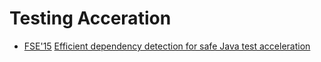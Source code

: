 # Testing Acceration

* [FSE'15](https://dblp.org/db/conf/sigsoft/fse2015.html) [Efficient dependency detection for safe Java test acceleration](https://scholar.google.com/scholar?q=Efficient+dependency+detection+for+safe+Java+test+acceleration)
